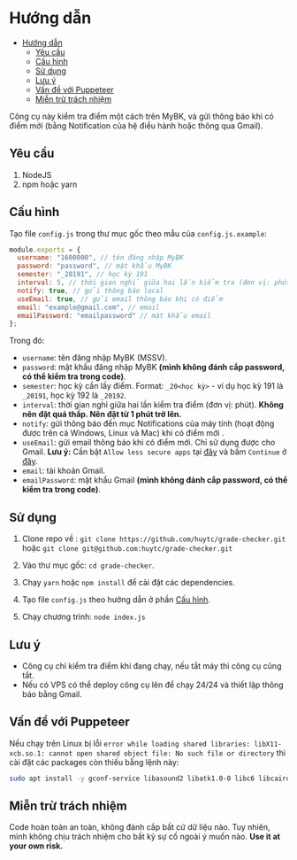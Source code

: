 # Hướng dẫn

<!-- @import "[TOC]" {cmd="toc" depthFrom=1 depthTo=6 orderedList=false} -->

<!-- code_chunk_output -->

- [Hướng dẫn](#hướng-dẫn)
  - [Yêu cầu](#yêu-cầu)
  - [Cấu hình](#cấu-hình)
  - [Sử dụng](#sử-dụng)
  - [Lưu ý](#lưu-ý)
  - [Vấn đề với Puppeteer](#vấn-đề-với-puppeteer)
  - [Miễn trừ trách nhiệm](#miễn-trừ-trách-nhiệm)

<!-- /code_chunk_output -->

Công cụ này kiểm tra điểm một cách  trên MyBK, và gửi thông báo khi có điểm mới (bằng Notification của hệ điều hành hoặc thông qua Gmail).

## Yêu cầu

1. NodeJS
2. npm hoặc yarn

## Cấu hình

Tạo file `config.js` trong thư mục gốc theo mẫu của `config.js.example`:

```javascript
module.exports = {
  username: "1600000", // tên đăng nhập MyBK
  password: "password", // mật khẩu MyBK
  semester: "_20191", // học kỳ 191
  interval: 5, // thời gian nghỉ giữa hai lần kiểm tra (đơn vị: phút)
  notify: true, // gửi thông báo local
  useEmail: true, // gửi email thông báo khi có điểm
  email: "example@gmail.com", // email
  emailPassword: "emailpassword" // mật khẩu email
};
```

Trong đó:

- `username`: tên đăng nhập MyBK (MSSV).
- `password`: mật khẩu đăng nhập MyBK **(mình không đánh cắp password, có thể kiểm tra trong code)**.
- `semester`: học kỳ cần lấy điểm.
Format: `_20<học kỳ>` - ví dụ học kỳ 191 là `_20191`, học kỳ 192 là `_20192`.
- `interval`: thời gian nghỉ giữa hai lần kiểm tra điểm (đơn vị: phút). **Không nên đặt quá thấp. Nên đặt từ 1 phút trở lên.**
- `notify`: gửi thông báo đến mục Notifications của máy tính (hoạt động được trên cả Windows, Linux và Mac) khi có điểm mới .
- `useEmail`: gửi email thông báo khi có điểm mới. Chỉ sử dụng được cho Gmail.
**Lưu ý:** Cần bật `Allow less secure apps` tại [đây](https://myaccount.google.com/lesssecureapps) và bấm `Continue` ở [đây](https://accounts.google.com/b/0/displayunlockcaptcha).
- `email`: tài khoản Gmail.
- `emailPassword`: mật khẩu Gmail **(mình không đánh cắp password, có thể kiểm tra trong code)**.

## Sử dụng

1. Clone repo về :
`git clone https://github.com/huytc/grade-checker.git`
hoặc
`git clone git@github.com:huytc/grade-checker.git`

2. Vào thư mục gốc: `cd grade-checker`.

3. Chạy `yarn` hoặc `npm install` để cài đặt các dependencies.

4. Tạo file `config.js` theo hướng dẫn ở phần [Cấu hình](#cấu-hình).

5. Chạy chương trình:
`node index.js`

## Lưu ý

- Công cụ chỉ kiểm tra điểm khi đang chạy, nếu tắt máy thì công cụ cũng tắt.
- Nếu có VPS có thể deploy công cụ lên để chạy 24/24 và thiết lập thông báo bằng Gmail.

## Vấn đề với Puppeteer

Nếu chạy trên Linux bị lỗi `error while loading shared libraries: libX11-xcb.so.1: cannot open shared object file: No such file or directory` thì cài đặt các packages còn thiếu bằng lệnh này:

```sh
sudo apt install -y gconf-service libasound2 libatk1.0-0 libc6 libcairo2 libcups2 libdbus-1-3 libexpat1 libfontconfig1 libgcc1 libgconf-2-4 libgdk-pixbuf2.0-0 libglib2.0-0 libgtk-3-0 libnspr4 libpango-1.0-0 libpangocairo-1.0-0 libstdc++6 libx11-6 libx11-xcb1 libxcb1 libxcomposite1 libxcursor1 libxdamage1 libxext6 libxfixes3 libxi6 libxrandr2 libxrender1 libxss1 libxtst6 ca-certificates fonts-liberation libappindicator1 libnss3 lsb-release xdg-utils wget
```

## Miễn trừ trách nhiệm

Code hoàn toàn an toàn, không đánh cắp bất cứ dữ liệu nào. Tuy nhiên, mình không chịu trách nhiệm cho bất kỳ sự cố ngoài ý muốn nào. **Use it at your own risk.**
